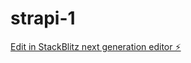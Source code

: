 # strapi-1

[Edit in StackBlitz next generation editor ⚡️](https://stackblitz.com/~/github.com/Marthianfred/strapi-1)